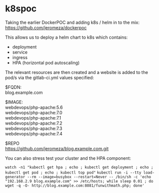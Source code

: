 # k8spoc

Taking the earlier DockerPOC and adding k8s / helm in to the mix:  
https://github.com/jeromeza/dockerpoc

This allows us to deploy a helm chart to k8s which contains:
- deployment
- service
- ingress
- HPA (horizontal pod autoscaling)

The relevant resources are then created and a website is added to the pod/s via the gitlab-ci.yml values specified:

$FQDN:  
blog.example.com

$IMAGE:  
webdevops/php-apache:5.6    
webdevops/php-apache:7.0   
webdevops/php-apache:7.1   
webdevops/php-apache:7.2   
webdevops/php-apache:7.3   
webdevops/php-apache:7.4   

$REPO  
https://github.com/jeromeza/blog.example.com.git

You can also stress test your cluster and the HPA component:

```watch -n1 "kubectl get hpa ; echo ; kubectl get deployment ; echo ; kubectl get pod ; echo ; kubectl top pod"```
```kubectl run -i --tty load-generator --rm --image=busybox --restart=Never -- /bin/sh -c 'echo "192.168.2.9 blog.example.com" >> /etc/hosts; while sleep 0.01 ; do wget -q -O- http://blog.example.com:8081/funwithmath.php; done'```

